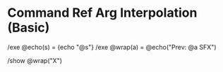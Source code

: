 # Command Ref Arg Interpolation (Basic)

/exe @echo(s) = {echo "@s"}
/exe @wrap(a) = @echo("Prev: @a SFX")

/show @wrap("X")

